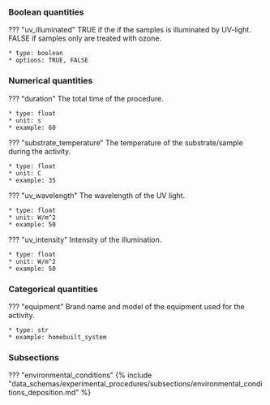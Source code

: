 ### Boolean quantities
??? "uv_illuminated"
    TRUE if the if the samples is illuminated by UV-light. FALSE if samples only are treated with ozone. 

    * type: boolean
    * options: TRUE, FALSE 

### Numerical quantities
??? "duration"
    The total time of the procedure. 

    * type: float
    * unit: s
    * example: 60

??? "substrate_temperature"
    The temperature of the substrate/sample during the activity. 

    * type: float
    * unit: C
    * example: 35    

??? "uv_wavelength"
    The wavelength of the UV light.

    * type: float
    * unit: W/m^2
    * example: 50  

??? "uv_intensity"
    Intensity of the illumination.

    * type: float
    * unit: W/m^2
    * example: 50   


### Categorical quantities
??? "equipment"
    Brand name and model of the equipment used for the activity.

    * type: str
    * example: homebuilt_system

### Subsections
??? "environmental_conditions"
    {% include "data_schemas/experimental_procedures/subsections/environmental_conditions_deposition.md" %}      